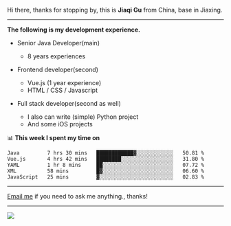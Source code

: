 Hi there, thanks for stopping by, this is **Jiaqi Gu** from China, base in Jiaxing.

---

**The following is my development experience.**

- Senior Java Developer(main)
  - 8 years experiences

- Frontend developer(second)
  - Vue.js (1 year experience)
  - HTML / CSS / Javascript
  
- Full stack developer(second as well)
  - I also can write (simple) Python project
  - And some iOS projects

📊 **This week I spent my time on**
<!--START_SECTION:waka-->
```text
Java         7 hrs 30 mins   ████████████▓░░░░░░░░░░░░   50.81 % 
Vue.js       4 hrs 42 mins   ████████░░░░░░░░░░░░░░░░░   31.80 % 
YAML         1 hr 8 mins     ██░░░░░░░░░░░░░░░░░░░░░░░   07.72 % 
XML          58 mins         █▓░░░░░░░░░░░░░░░░░░░░░░░   06.60 % 
JavaScript   25 mins         ▓░░░░░░░░░░░░░░░░░░░░░░░░   02.83 % 
```
<!--END_SECTION:waka-->

---

[Email me](mailto:droidqw@gmail.com?subject=Hiring_from_GitHub) if you need to ask me anything., thanks!

---

![]( https://visitor-badge.glitch.me/badge?page_id=githubgujiaqi)
